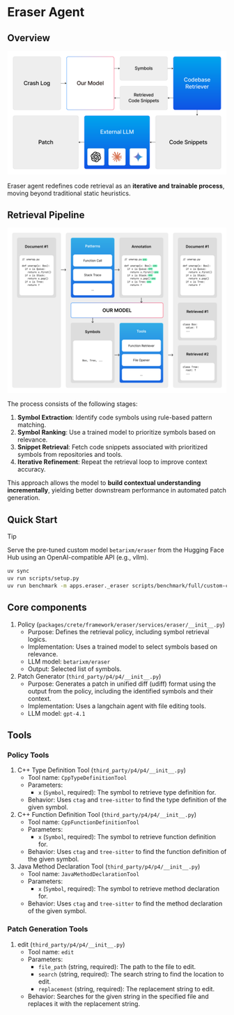 # Eraser Agent

## Overview

![](./assets/custom-model-overview.png)

Eraser agent redefines code retrieval as an **iterative and trainable process**, moving beyond traditional static heuristics.

## Retrieval Pipeline

![](./assets/custom-model-inference.png)

The process consists of the following stages:

1. **Symbol Extraction**: Identify code symbols using rule-based pattern matching.
2. **Symbol Ranking**: Use a trained model to prioritize symbols based on relevance.
3. **Snippet Retrieval**: Fetch code snippets associated with prioritized symbols from repositories and tools.
4. **Iterative Refinement**: Repeat the retrieval loop to improve context accuracy.

This approach allows the model to **build contextual understanding incrementally**, yielding better downstream performance in automated patch generation.

## Quick Start

> [!TIP]
> Serve the pre-tuned custom model `betarixm/eraser` from the Hugging Face Hub using an OpenAI-compatible API (e.g., vllm).

```sh
uv sync
uv run scripts/setup.py
uv run benchmark -m apps.eraser._eraser scripts/benchmark/full/custom-c-mock-c-cpv-0-full.toml
```

## Core components

1. Policy (`packages/crete/framework/eraser/services/eraser/__init__.py`)
    - Purpose: Defines the retrieval policy, including symbol retrieval logics.
    - Implementation: Uses a trained model to select symbols based on relevance.
    - LLM model: `betarixm/eraser`
    - Output: Selected list of symbols.
2. Patch Generator (`third_party/p4/p4/__init__.py`)
    - Purpose: Generates a patch in unified diff (udiff) format using the output from the policy, including the identified symbols and their context.
    - Implementation: Uses a langchain agent with file editing tools.
    - LLM model: `gpt-4.1`

## Tools

### Policy Tools

1. C++ Type Definition Tool (`third_party/p4/p4/__init__.py`)
    - Tool name: `CppTypeDefinitionTool`
    - Parameters:
        - `x` (`Symbol`, required): The symbol to retrieve type definition for.
    - Behavior: Uses `ctag` and `tree-sitter` to find the type definition of the given symbol.
2. C++ Function Definition Tool (`third_party/p4/p4/__init__.py`)
    - Tool name: `CppFunctionDefinitionTool`
    - Parameters:
        - `x` (`Symbol`, required): The symbol to retrieve function definition for.
    - Behavior: Uses `ctag` and `tree-sitter` to find the function definition of the given symbol.
3. Java Method Declaration Tool (`third_party/p4/p4/__init__.py`)
    - Tool name: `JavaMethodDeclarationTool`
    - Parameters:
        - `x` (`Symbol`, required): The symbol to retrieve method declaration for.
    - Behavior: Uses `ctag` and `tree-sitter` to find the method declaration of the given symbol.

### Patch Generation Tools

1. edit (`third_party/p4/p4/__init__.py`)
    - Tool name: `edit`
    - Parameters:
        - `file_path` (string, required): The path to the file to edit.
        - `search` (string, required): The search string to find the location to edit.
        - `replacement` (string, required): The replacement string to edit.
    - Behavior: Searches for the given string in the specified file and replaces it with the replacement string.
